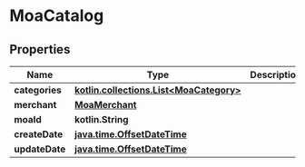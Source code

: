 
# MoaCatalog

## Properties
Name | Type | Description | Notes
------------ | ------------- | ------------- | -------------
**categories** | [**kotlin.collections.List&lt;MoaCategory&gt;**](MoaCategory.md) |  |  [optional]
**merchant** | [**MoaMerchant**](MoaMerchant.md) |  |  [optional]
**moaId** | **kotlin.String** |  |  [optional]
**createDate** | [**java.time.OffsetDateTime**](java.time.OffsetDateTime.md) |  |  [optional]
**updateDate** | [**java.time.OffsetDateTime**](java.time.OffsetDateTime.md) |  |  [optional]



